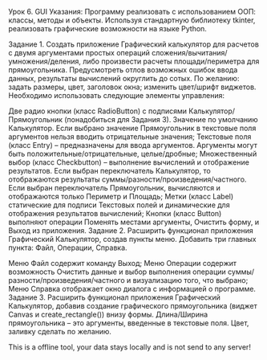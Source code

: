 Урок 6. GUI
Указания: Программу реализовать с использованием ООП: классы, методы и объекты.
Используя стандартную библиотеку tkinter, реализовать графические возможности на
языке Python.

Задание 1. Создать приложение Графический калькулятор для расчетов с двумя
аргументами простых операций сложения/вычитания/умножения/деления, либо
произвести расчеты площади/периметра для прямоугольника. Предусмотреть
отлов возможных ошибок ввода данных, результаты вычислений округлить до
сотых. По желанию: задать размеры, цвет, заголовок окна; изменить цвет/шрифт
виджетов. Необходимо использовать следующие элементы управления:

Две радио кнопки (класс RadioButton) с подписями Калькулятор/Прямоугольник
(понадобиться для Задания 3). Значение по умолчанию Калькулятор. Если
выбрано значение Прямоугольник в текстовые поля аргументов нельзя вводить
отрицательные значения;
Текстовые поля (класс Entry) – предназначены для ввода аргументов. Аргументы
могут быть положительные/отрицательные, целые/дробные;
Множественный выбор (класс Checkbutton) – выполнение вычислений и
отображение результатов. Если выбран переключатель Калькулятор, то
отображаются результаты суммы/разности/произведения/частного. Если
выбран переключатель Прямоугольник, вычисляются и отображаются только
Периметр и Площадь;
Метки (класс Label) статические для подписи Текстовых полей и динамические
для отображения результатов вычислений;
Кнопки (класс Button) выполняют операции Поменять местами аргументы,
Очистить форму, и Выход из приложения.
Задание 2. Расширить функционал приложения Графический Калькулятор, создав
пункты меню. Добавить три главных пункта: Файл, Операции, Справка.

Меню Файл содержит команду Выход;
Меню Операции содержит возможность Очистить данные и выбор выполнения
операции суммы/разности/произведения/частного и визуализацию того, что
выбрано;
Меню Справка отображает окно диалога с информацией о программе.
Задание 3. Расширить функционал приложения Графический Калькулятор, добавив
создание графического прямоугольника (виджет Canvas и create_rectangle()) внизу
формы. Длина/Ширина прямоугольника – это аргументы, введенные в текстовые
поля. Цвет, заливку сделать по желанию.

This is a offline tool, your data stays locally and is not send to any server!
